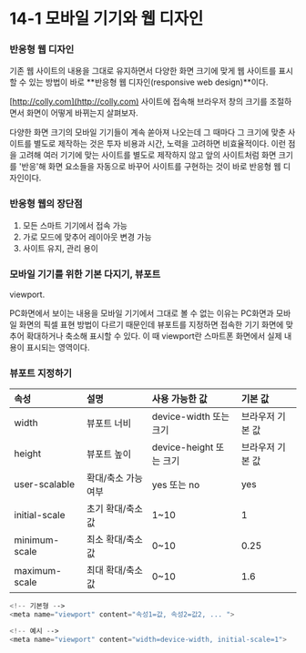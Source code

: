 # 14-1 모바일 기기와 웹 디자인

### 반응형 웹 디자인

기존 웹 사이트의 내용을 그대로 유지하면서 다양한 화면 크기에 맞게 웹 사이트를 표시할 수 있는 방법이 바로 **반응형 웹 디자인\(responsive web design\)**이다.

[http://colly.com](http://colly.com) 사이트에 접속해 브라우저 창의 크기를 조절하면서 화면이 어떻게 바뀌는지 살펴보자.

다양한 화면 크기의 모바일 기기들이 계속 쏟아져 나오는데 그 때마다 그 크기에 맞춘 사이트를 별도로 제작하는 것은 투자 비용과 시간, 노력을 고려하면 비효율적이다. 이런 점을 고려해 여러 기기에 맞는 사이트를 별도로 제작하지 않고 앞의 사이트처럼 화면 크기를 '반응'해 화면 요소들을 자동으로 바꾸어 사이트를 구현하는 것이 바로 반응형 웹 디자인이다.

### 반응형 웹의 장단점

1. 모든 스마트 기기에서 접속 가능
2. 가로 모드에 맞추어 레이아웃 변경 가능
3. 사이트 유지, 관리 용이

### 모바일 기기를 위한 기본 다지기, 뷰포트

viewport.

PC화면에서 보이는 내용을 모바일 기기에서 그대로 볼 수 없는 이유는 PC화면과 모바일 화면의 픽셀 표현 방법이 다르기 때문인데 뷰포트를 지정하면 접속한 기기 화면에 맞추어 확대하거나 축소해 표시할 수 있다. 이 때 viewport란 스마트폰 화면에서 실제 내용이 표시되는 영역이다.

### 뷰포트 지정하기

| 속성 | 설명 | 사용 가능한 값 | 기본 값 |
| :--- | :--- | :--- | :--- |
| width | 뷰포트 너비 | device-width 또는 크기 | 브라우저 기본 값 |
| height | 뷰포트 높이 | device-height 또는 크기 | 브라우저 기본 값 |
| user-scalable | 확대/축소 가능 여부 | yes 또는 no | yes |
| initial-scale | 초기 확대/축소 값 | 1~10 | 1 |
| minimum-scale | 최소 확대/축소 값 | 0~10 | 0.25 |
| maximum-scale | 최대 확대/축소 값 | 0~10 | 1.6 |

```php
<!-- 기본형 -->
<meta name="viewport" content="속성1=값, 속성2=값2, ... ">

<!-- 예시 -->
<meta name="viewport" content="width=device-width, initial-scale=1">
```



